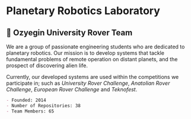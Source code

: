 # <b>Planetary Robotics Laboratory</b>

## 🚀 Ozyegin University Rover Team

We are a group of passionate engineering students who are dedicated to planetary robotics. Our mission is to develop systems that tackle fundamental problems of remote operation on distant planets, and the prospect of discovering alien life.

Currently, our developed systems are used within the competitions we participate in; such as *University Rover Challenge*, *Anatolian Rover Challenge*, *European Rover Challenge* and *Teknofest*.

``` markdown
- Founded: 2014
- Number of Repositories: 38
- Team Members: 65
```